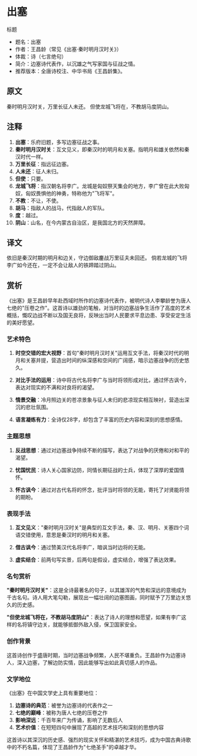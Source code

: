 <!--
 * @Author: ylmzfun ylmzfun@163.com
 * @Date: 2025-10-01 18:06:41
 * @LastEditors: ylmzfun ylmzfun@163.com
 * @LastEditTime: 2025-10-03 20:39:58
 * @FilePath: /poetry/诗词/唐诗/出塞.md
 * @Description: 这是默认设置,请设置`customMade`, 打开koroFileHeader查看配置 进行设置: https://github.com/OBKoro1/koro1FileHeader/wiki/%E9%85%8D%E7%BD%AE
-->

# 出塞

标题
- 题名：出塞
- 作者：王昌龄（常见《出塞·秦时明月汉时关》）
- 体裁：诗（七言绝句）
- 简介：边塞诗代表作，以沉雄之气写家国与征战之情。
- 推荐版本：全唐诗校注、中华书局《王昌龄集》。

## 原文

秦时明月汉时关，万里长征人未还。
但使龙城飞将在，不教胡马度阴山。

## 注释

1. **出塞**：乐府旧题，多写边塞征战之事。
2. **秦时明月汉时关**：互文见义，即秦汉时的明月和关塞。指明月和雄关依然和秦汉时代一样。
3. **万里长征**：指远征边塞。
4. **人未还**：征人未归。
5. **但使**：只要。
6. **龙城飞将**：指汉朝名将李广。龙城是匈奴祭天集会的地方，李广曾在此大败匈奴，匈奴畏惧他的神勇，特称他为"飞将军"。
7. **不教**：不让，不使。
8. **胡马**：指敌人的战马，代指敌人的军队。
9. **度**：越过。
10. **阴山**：山名，在今内蒙古自治区，是我国北方的天然屏障。

## 译文

依旧是秦汉时期的明月和边关，守边御敌鏖战万里征夫未回还。
倘若龙城的飞将李广如今还在，一定不会让敌人的铁蹄踏过阴山。

## 赏析

《出塞》是王昌龄早年赴西域时所作的边塞诗代表作，被明代诗人李攀龄誉为唐人七绝的"压卷之作"。这首诗以雄劲的笔触，对当时的边塞战争生活作了高度的艺术概括，慨叹边战不断以及国无良将，反映出当时人民要求平息边患、享受安定生活的美好愿望。

### 艺术特色

1. **时空交错的宏大视野**：首句"秦时明月汉时关"运用互文手法，将秦汉时代的明月和关塞并提，营造出时间的纵深感和空间的广阔感，暗示边塞战争的历史悠久。

2. **对比手法的运用**：诗中将古代名将李广与当时将领形成对比，通过怀古讽今，表达对现实的不满和对良将的渴望。

3. **情景交融**：冷月照边关的苍凉景象与征人未归的悲凉现实相互映衬，营造出深沉的悲壮氛围。

4. **语言凝练有力**：全诗仅28字，却包含了丰富的历史内容和深刻的思想感情。

### 主题思想

1. **反战思想**：通过对边塞战争持续不断的描写，表达了对战争的厌倦和对和平的渴望。

2. **忧国忧民**：诗人关心国家边防，同情长期征战的士兵，体现了深厚的爱国情怀。

3. **怀古讽今**：通过对古代名将的怀念，批评当时将领的无能，寄托了对贤能将领的期盼。

### 表现手法

1. **互文见义**："秦时明月汉时关"是典型的互文手法，秦、汉、明月、关塞四个词语交错使用，意思是秦汉时的明月和关塞。

2. **借古讽今**：通过赞美汉代名将李广，暗讽当时边将的无能。

3. **虚实结合**：前两句写实景，后两句是假设，虚实结合，增强了表达效果。

### 名句赏析

**"秦时明月汉时关"**：这是全诗最著名的句子，以其雄浑的气势和深远的意境成为千古名句。诗人用大笔勾勒，展现出一幅壮阔的边塞图画，同时赋予了万里边关悠久的历史感。

**"但使龙城飞将在，不教胡马度阴山"**：表达了诗人的理想和愿望，如果有李广这样的名将镇守边关，就能够抵御外敌入侵，保卫国家安全。

### 创作背景

这首诗创作于盛唐时期，当时边塞战争频繁，人民不堪重负。王昌龄作为边塞诗人，深入边塞，了解边防实情，因此能够写出如此真切感人的作品。

### 文学地位

《出塞》在中国文学史上具有重要地位：

1. **边塞诗的典范**：被誉为边塞诗的代表作之一
2. **七绝的巅峰**：被称为唐人七绝的压卷之作
3. **影响深远**：千百年来广为传诵，影响了无数后人
4. **艺术价值**：在短短四句中展现了高超的艺术技巧和深刻的思想内容

这首诗以其深沉的历史感、强烈的现实关怀和精湛的艺术技巧，成为中国古典诗歌中的不朽名篇，体现了王昌龄作为"七绝圣手"的卓越才华。
